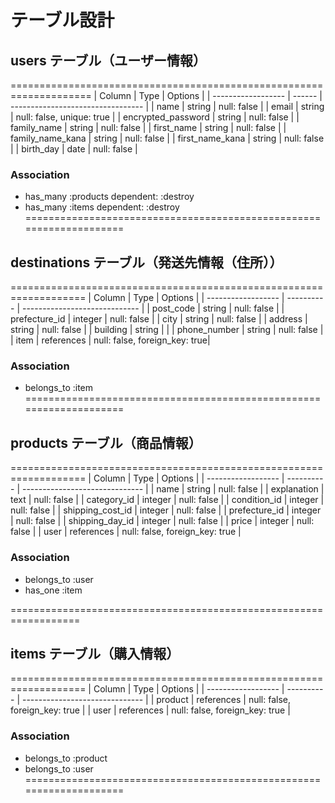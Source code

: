 # テーブル設計

## users テーブル（ユーザー情報）
====================================================================
| Column             | Type   | Options                           | 
| ------------------ | ------ | --------------------------------- |
| name               | string | null: false                       |
| email              | string | null: false, unique: true         |
| encrypted_password | string | null: false                       |
| family_name        | string | null: false                       |
| first_name         | string | null: false                       |
| family_name_kana   | string | null: false                       |
| first_name_kana    | string | null: false                       |
| birth_day          | date   | null: false                       |
### Association
- has_many :products dependent: :destroy
- has_many :items dependent: :destroy
====================================================================

##  destinations テーブル（発送先情報（住所））
===================================================================
| Column             | Type       | Options                       | 
| ------------------ | ---------- | ----------------------------- | 
| post_code          | string     | null: false                   |
| prefecture_id      | integer    | null: false                   |
| city               | string     | null: false                   |
| address            | string     | null: false                   |
| building           | string     |                               |
| phone_number       | string     | null: false                   |
| item               | references | null: false, foreign_key: true|
### Association
- belongs_to :item
====================================================================


## products テーブル（商品情報）
===================================================================
| Column             | Type       | Options                        |
| ------------------ | ---------- | ------------------------------ |
| name               | string     | null: false                    |
| explanation        | text       | null: false                    |
| category_id        | integer    | null: false                    |
| condition_id       | integer    | null: false                    |
| shipping_cost_id   | integer    | null: false                    |
| prefecture_id      | integer    | null: false                    |
| shipping_day_id    | integer    | null: false                    |
| price              | integer    | null: false                    |
| user               | references | null: false, foreign_key: true |
### Association
- belongs_to :user 
- has_one :item

==================================================================

## items テーブル（購入情報）
===================================================================
| Column             | Type       | Options                        |
| ------------------ | ---------- | ------------------------------ |
| product            | references | null: false, foreign_key: true |
| user               | references | null: false, foreign_key: true |
### Association
- belongs_to :product
- belongs_to :user
====================================================================